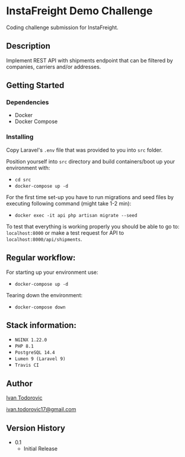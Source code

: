 # InstaFreight Demo Challenge

Coding challenge submission for InstaFreight.

## Description

Implement REST API with shipments endpoint that can be filtered by companies, carriers and/or addresses.

## Getting Started

### Dependencies

* Docker
* Docker Compose

### Installing
Copy Laravel's `.env` file that was provided to you into `src` folder.

Position yourself into `src` directory and build containers/boot up your environment with:

* `cd src`
* `docker-compose up -d`

For the first time set-up you have to run migrations and seed files by executing following command (might take 1-2 min):
* `docker exec -it api php artisan migrate --seed`

To test that everything is working properly you should be able to go to: `localhost:8000` or make a test request for API to `localhost:8000/api/shipments`.

## Regular workflow:
For starting up your environment use:
* `docker-compose up -d`

Tearing down the environment:
* `docker-compose down`

## Stack information:
* `NGINX 1.22.0`
* `PHP 8.1`
* `PostgreSQL 14.4`
* `Lumen 9 (Laravel 9)`
* `Travis CI`

## Author

[Ivan Todorovic](https://github.com/itodor)

ivan.todorovic17@gmail.com

## Version History

* 0.1
  * Initial Release
